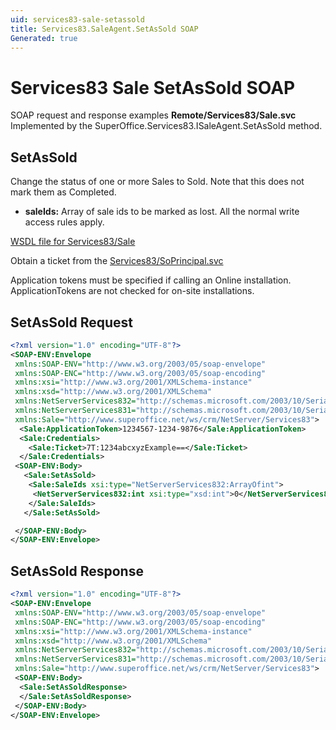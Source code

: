 ```yaml
---
uid: services83-sale-setassold
title: Services83.SaleAgent.SetAsSold SOAP
Generated: true
---
```


# Services83 Sale SetAsSold SOAP

SOAP request and response examples **Remote/Services83/Sale.svc**
Implemented by the <see cref="M:SuperOffice.Services83.ISaleAgent.SetAsSold">SuperOffice.Services83.ISaleAgent.SetAsSold</see> method.

## SetAsSold

Change the status of one or more Sales to Sold. Note that this does not mark them as Completed.

* **saleIds:** Array of sale ids to be marked as lost. All the normal write access rules apply.



[WSDL file for Services83/Sale](../Services83-Sale.md)

Obtain a ticket from the [Services83/SoPrincipal.svc](../SoPrincipal/index.md)

Application tokens must be specified if calling an Online installation. ApplicationTokens are not checked for on-site installations.

## SetAsSold Request

```xml
<?xml version="1.0" encoding="UTF-8"?>
<SOAP-ENV:Envelope
 xmlns:SOAP-ENV="http://www.w3.org/2003/05/soap-envelope"
 xmlns:SOAP-ENC="http://www.w3.org/2003/05/soap-encoding"
 xmlns:xsi="http://www.w3.org/2001/XMLSchema-instance"
 xmlns:xsd="http://www.w3.org/2001/XMLSchema"
 xmlns:NetServerServices832="http://schemas.microsoft.com/2003/10/Serialization/Arrays"
 xmlns:NetServerServices831="http://schemas.microsoft.com/2003/10/Serialization/"
 xmlns:Sale="http://www.superoffice.net/ws/crm/NetServer/Services83">
  <Sale:ApplicationToken>1234567-1234-9876</Sale:ApplicationToken>
  <Sale:Credentials>
    <Sale:Ticket>7T:1234abcxyzExample==</Sale:Ticket>
  </Sale:Credentials>
 <SOAP-ENV:Body>
   <Sale:SetAsSold>
    <Sale:SaleIds xsi:type="NetServerServices832:ArrayOfint">
     <NetServerServices832:int xsi:type="xsd:int">0</NetServerServices832:int>
    </Sale:SaleIds>
   </Sale:SetAsSold>

 </SOAP-ENV:Body>
</SOAP-ENV:Envelope>

```


## SetAsSold Response

```xml
<?xml version="1.0" encoding="UTF-8"?>
<SOAP-ENV:Envelope
 xmlns:SOAP-ENV="http://www.w3.org/2003/05/soap-envelope"
 xmlns:SOAP-ENC="http://www.w3.org/2003/05/soap-encoding"
 xmlns:xsi="http://www.w3.org/2001/XMLSchema-instance"
 xmlns:xsd="http://www.w3.org/2001/XMLSchema"
 xmlns:NetServerServices832="http://schemas.microsoft.com/2003/10/Serialization/Arrays"
 xmlns:NetServerServices831="http://schemas.microsoft.com/2003/10/Serialization/"
 xmlns:Sale="http://www.superoffice.net/ws/crm/NetServer/Services83">
 <SOAP-ENV:Body>
  <Sale:SetAsSoldResponse>
  </Sale:SetAsSoldResponse>
 </SOAP-ENV:Body>
</SOAP-ENV:Envelope>

```

